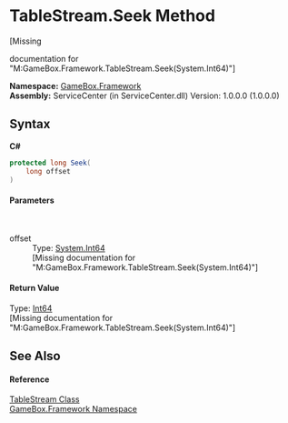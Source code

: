 # TableStream.Seek Method 
 

\[Missing <summary> documentation for "M:GameBox.Framework.TableStream.Seek(System.Int64)"\]

**Namespace:**&nbsp;<a href="a8957fe6-9cc0-3a6d-cd5c-a2a246efee1e">GameBox.Framework</a><br />**Assembly:**&nbsp;ServiceCenter (in ServiceCenter.dll) Version: 1.0.0.0 (1.0.0.0)

## Syntax

**C#**<br />
``` C#
protected long Seek(
	long offset
)
```


#### Parameters
&nbsp;<dl><dt>offset</dt><dd>Type: <a href="http://msdn2.microsoft.com/zh-cn/library/6yy583ek" target="_blank">System.Int64</a><br />\[Missing <param name="offset"/> documentation for "M:GameBox.Framework.TableStream.Seek(System.Int64)"\]</dd></dl>

#### Return Value
Type: <a href="http://msdn2.microsoft.com/zh-cn/library/6yy583ek" target="_blank">Int64</a><br />\[Missing <returns> documentation for "M:GameBox.Framework.TableStream.Seek(System.Int64)"\]

## See Also


#### Reference
<a href="5ec50ed6-73fc-bb4a-e4a9-86bdd81ee9e9">TableStream Class</a><br /><a href="a8957fe6-9cc0-3a6d-cd5c-a2a246efee1e">GameBox.Framework Namespace</a><br />